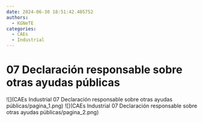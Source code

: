 ```yaml
---
date: 2024-06-30 18:51:42.405752
authors:
  - KGNeTE
categories:
  - CAEs
  - Industrial
---
```

# 07 Declaración responsable sobre otras ayudas públicas
![](CAEs Industrial 07 Declaración responsable sobre otras ayudas públicas/pagina_1.png)
![](CAEs Industrial 07 Declaración responsable sobre otras ayudas públicas/pagina_2.png)

